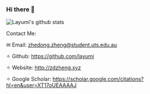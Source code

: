 ### Hi there 👋

<!--
**layumi/layumi** is a ✨ _special_ ✨ repository because its `README.md` (this file) appears on your GitHub profile.

Here are some ideas to get you started:

- 🔭 I’m currently working on ...
- 🌱 I’m currently learning ...
- 👯 I’m looking to collaborate on ...
- 🤔 I’m looking for help with ...
- 💬 Ask me about ...
- 📫 How to reach me: ...
- 😄 Pronouns: ...
- ⚡ Fun fact: ...
-->

![Layumi's github stats](https://github-readme-stats.vercel.app/api?username=layumi&show_icons=true&count_private=true&hide=prs&theme=default_repocard)

Contact Me:

✉ Email: zhedong.zheng@student.uts.edu.au

✧ Github: https://github.com/layumi

✧ Website: http://zdzheng.xyz

✧ Google Scholar: https://scholar.google.com/citations?hl=en&user=XT17oUEAAAAJ 
